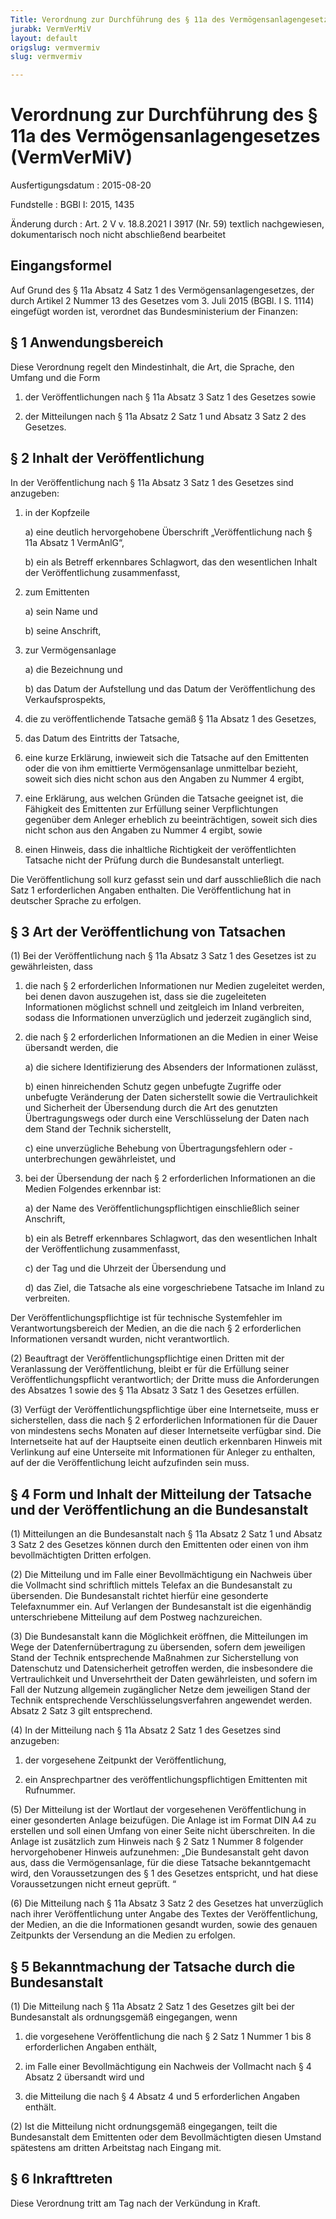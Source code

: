 ```yaml
---
Title: Verordnung zur Durchführung des § 11a des Vermögensanlagengesetzes
jurabk: VermVerMiV
layout: default
origslug: vermvermiv
slug: vermvermiv

---
```


# Verordnung zur Durchführung des § 11a des Vermögensanlagengesetzes (VermVerMiV)

Ausfertigungsdatum
:   2015-08-20

Fundstelle
:   BGBl I: 2015, 1435

Änderung durch
:   Art. 2 V v. 18.8.2021 I 3917 (Nr. 59) textlich nachgewiesen, dokumentarisch noch nicht abschließend bearbeitet


## Eingangsformel

Auf Grund des § 11a Absatz 4 Satz 1 des Vermögensanlagengesetzes, der
durch Artikel 2 Nummer 13 des Gesetzes vom 3. Juli 2015 (BGBl. I S.
1114) eingefügt worden ist, verordnet das Bundesministerium der
Finanzen:


## § 1 Anwendungsbereich

Diese Verordnung regelt den Mindestinhalt, die Art, die Sprache, den
Umfang und die Form

1.  der Veröffentlichungen nach § 11a Absatz 3 Satz 1 des Gesetzes sowie


2.  der Mitteilungen nach § 11a Absatz 2 Satz 1 und Absatz 3 Satz 2 des
    Gesetzes.





## § 2 Inhalt der Veröffentlichung

In der Veröffentlichung nach § 11a Absatz 3 Satz 1 des Gesetzes sind
anzugeben:

1.  in der Kopfzeile

    a)  eine deutlich hervorgehobene Überschrift „Veröffentlichung nach § 11a
        Absatz 1 VermAnlG“,


    b)  ein als Betreff erkennbares Schlagwort, das den wesentlichen Inhalt
        der Veröffentlichung zusammenfasst,





2.  zum Emittenten

    a)  sein Name und


    b)  seine Anschrift,





3.  zur Vermögensanlage

    a)  die Bezeichnung und


    b)  das Datum der Aufstellung und das Datum der Veröffentlichung des
        Verkaufsprospekts,





4.  die zu veröffentlichende Tatsache gemäß § 11a Absatz 1 des Gesetzes,


5.  das Datum des Eintritts der Tatsache,


6.  eine kurze Erklärung, inwieweit sich die Tatsache auf den Emittenten
    oder die von ihm emittierte Vermögensanlage unmittelbar bezieht,
    soweit sich dies nicht schon aus den Angaben zu Nummer 4 ergibt,


7.  eine Erklärung, aus welchen Gründen die Tatsache geeignet ist, die
    Fähigkeit des Emittenten zur Erfüllung seiner Verpflichtungen
    gegenüber dem Anleger erheblich zu beeinträchtigen, soweit sich dies
    nicht schon aus den Angaben zu Nummer 4 ergibt, sowie


8.  einen Hinweis, dass die inhaltliche Richtigkeit der veröffentlichten
    Tatsache nicht der Prüfung durch die Bundesanstalt unterliegt.



Die Veröffentlichung soll kurz gefasst sein und darf ausschließlich
die nach Satz 1 erforderlichen Angaben enthalten. Die Veröffentlichung
hat in deutscher Sprache zu erfolgen.


## § 3 Art der Veröffentlichung von Tatsachen

(1) Bei der Veröffentlichung nach § 11a Absatz 3 Satz 1 des Gesetzes
ist zu gewährleisten, dass

1.  die nach § 2 erforderlichen Informationen nur Medien zugeleitet
    werden, bei denen davon auszugehen ist, dass sie die zugeleiteten
    Informationen möglichst schnell und zeitgleich im Inland verbreiten,
    sodass die Informationen unverzüglich und jederzeit zugänglich sind,


2.  die nach § 2 erforderlichen Informationen an die Medien in einer Weise
    übersandt werden, die

    a)  die sichere Identifizierung des Absenders der Informationen zulässt,


    b)  einen hinreichenden Schutz gegen unbefugte Zugriffe oder unbefugte
        Veränderung der Daten sicherstellt sowie die Vertraulichkeit und
        Sicherheit der Übersendung durch die Art des genutzten
        Übertragungswegs oder durch eine Verschlüsselung der Daten nach dem
        Stand der Technik sicherstellt,


    c)  eine unverzügliche Behebung von Übertragungsfehlern oder
        -unterbrechungen gewährleistet, und





3.  bei der Übersendung der nach § 2 erforderlichen Informationen an die
    Medien Folgendes erkennbar ist:

    a)  der Name des Veröffentlichungspflichtigen einschließlich seiner
        Anschrift,


    b)  ein als Betreff erkennbares Schlagwort, das den wesentlichen Inhalt
        der Veröffentlichung zusammenfasst,


    c)  der Tag und die Uhrzeit der Übersendung und


    d)  das Ziel, die Tatsache als eine vorgeschriebene Tatsache im Inland zu
        verbreiten.






Der Veröffentlichungspflichtige ist für technische Systemfehler im
Verantwortungsbereich der Medien, an die die nach § 2 erforderlichen
Informationen versandt wurden, nicht verantwortlich.

(2) Beauftragt der Veröffentlichungspflichtige einen Dritten mit der
Veranlassung der Veröffentlichung, bleibt er für die Erfüllung seiner
Veröffentlichungspflicht verantwortlich; der Dritte muss die
Anforderungen des Absatzes 1 sowie des § 11a Absatz 3 Satz 1 des
Gesetzes erfüllen.

(3) Verfügt der Veröffentlichungspflichtige über eine Internetseite,
muss er sicherstellen, dass die nach § 2 erforderlichen Informationen
für die Dauer von mindestens sechs Monaten auf dieser Internetseite
verfügbar sind. Die Internetseite hat auf der Hauptseite einen
deutlich erkennbaren Hinweis mit Verlinkung auf eine Unterseite mit
Informationen für Anleger zu enthalten, auf der die Veröffentlichung
leicht aufzufinden sein muss.


## § 4 Form und Inhalt der Mitteilung der Tatsache und der Veröffentlichung an die Bundesanstalt

(1) Mitteilungen an die Bundesanstalt nach § 11a Absatz 2 Satz 1 und
Absatz 3 Satz 2 des Gesetzes können durch den Emittenten oder einen
von ihm bevollmächtigten Dritten erfolgen.

(2) Die Mitteilung und im Falle einer Bevollmächtigung ein Nachweis
über die Vollmacht sind schriftlich mittels Telefax an die
Bundesanstalt zu übersenden. Die Bundesanstalt richtet hierfür eine
gesonderte Telefaxnummer ein. Auf Verlangen der Bundesanstalt ist die
eigenhändig unterschriebene Mitteilung auf dem Postweg nachzureichen.

(3) Die Bundesanstalt kann die Möglichkeit eröffnen, die Mitteilungen
im Wege der Datenfernübertragung zu übersenden, sofern dem jeweiligen
Stand der Technik entsprechende Maßnahmen zur Sicherstellung von
Datenschutz und Datensicherheit getroffen werden, die insbesondere die
Vertraulichkeit und Unversehrtheit der Daten gewährleisten, und sofern
im Fall der Nutzung allgemein zugänglicher Netze dem jeweiligen Stand
der Technik entsprechende Verschlüsselungsverfahren angewendet werden.
Absatz 2 Satz 3 gilt entsprechend.

(4) In der Mitteilung nach § 11a Absatz 2 Satz 1 des Gesetzes sind
anzugeben:

1.  der vorgesehene Zeitpunkt der Veröffentlichung,


2.  ein Ansprechpartner des veröffentlichungspflichtigen Emittenten mit
    Rufnummer.




(5) Der Mitteilung ist der Wortlaut der vorgesehenen Veröffentlichung
in einer gesonderten Anlage beizufügen. Die Anlage ist im Format DIN
A4 zu erstellen und soll einen Umfang von einer Seite nicht
überschreiten. In die Anlage ist zusätzlich zum Hinweis nach § 2 Satz
1 Nummer 8 folgender hervorgehobener Hinweis aufzunehmen: „Die
Bundesanstalt geht davon aus, dass die Vermögensanlage, für die diese
Tatsache bekanntgemacht wird, den Voraussetzungen des § 1 des Gesetzes
entspricht, und hat diese Voraussetzungen nicht erneut geprüft. “

(6) Die Mitteilung nach § 11a Absatz 3 Satz 2 des Gesetzes hat
unverzüglich nach ihrer Veröffentlichung unter Angabe des Textes der
Veröffentlichung, der Medien, an die die Informationen gesandt wurden,
sowie des genauen Zeitpunkts der Versendung an die Medien zu erfolgen.


## § 5 Bekanntmachung der Tatsache durch die Bundesanstalt

(1) Die Mitteilung nach § 11a Absatz 2 Satz 1 des Gesetzes gilt bei
der Bundesanstalt als ordnungsgemäß eingegangen, wenn

1.  die vorgesehene Veröffentlichung die nach § 2 Satz 1 Nummer 1 bis 8
    erforderlichen Angaben enthält,


2.  im Falle einer Bevollmächtigung ein Nachweis der Vollmacht nach § 4
    Absatz 2 übersandt wird und


3.  die Mitteilung die nach § 4 Absatz 4 und 5 erforderlichen Angaben
    enthält.




(2) Ist die Mitteilung nicht ordnungsgemäß eingegangen, teilt die
Bundesanstalt dem Emittenten oder dem Bevollmächtigten diesen Umstand
spätestens am dritten Arbeitstag nach Eingang mit.


## § 6 Inkrafttreten

Diese Verordnung tritt am Tag nach der Verkündung in Kraft.


